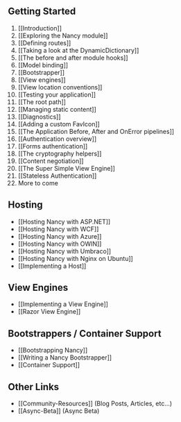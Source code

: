 ## Getting Started
1. [[Introduction]]
1. [[Exploring the Nancy module]]
1. [[Defining routes]]
1. [[Taking a look at the DynamicDictionary]]
1. [[The before and after module hooks]]
1. [[Model binding]]
1. [[Bootstrapper]]
1. [[View engines]]
1. [[View location conventions]]
1. [[Testing your application]]
1. [[The root path]]
1. [[Managing static content]]
1. [[Diagnostics]]
1. [[Adding a custom FavIcon]]
1. [[The Application Before, After and OnError pipelines]]
1. [[Authentication overview]]
1. [[Forms authentication]]
1. [[The cryptography helpers]]
1. [[Content negotiation]]
1. [[The Super Simple View Engine]]
1. [[Stateless Authentication]]
1. More to come

## Hosting
* [[Hosting Nancy with ASP.NET]]
* [[Hosting Nancy with WCF]]
* [[Hosting Nancy with Azure]]
* [[Hosting Nancy with OWIN]]
* [[Hosting Nancy with Umbraco]]
* [[Hosting Nancy with Nginx on Ubuntu]]
* [[Implementing a Host]]

## View Engines
* [[Implementing a View Engine]]
* [[Razor View Engine]]

## Bootstrappers / Container Support
* [[Bootstrapping Nancy]]
* [[Writing a Nancy Bootstrapper]]
* [[Container Support]]

## Other Links
* [[Community-Resources]] (Blog Posts, Articles, etc...)
* [[Async-Beta]] (Async Beta)
